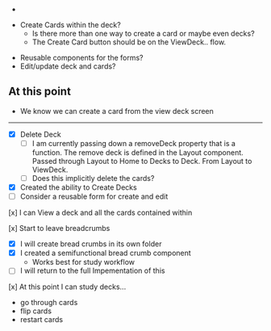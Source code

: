 -

* Create Cards within the deck?
  - Is there more than one way to create a card or maybe even decks?
  - The Create Card button should be on the ViewDeck.. flow.
- Reusable components for the forms?
- Edit/update deck and cards?

## At this point
- We know we can create a card from the view deck screen

---

- [x] Delete Deck
  - [ ] I am currently passing down a removeDeck
        property that is a function. The remove deck is defined in the Layout component.
        Passed through Layout to Home to Decks to Deck. From Layout to ViewDeck.
  - [ ] Does this implicitly delete the cards?
- [x] Created the ability to Create Decks
- [ ] Consider a reusable form for create and edit

[x] I can View a deck and all the cards contained within

[x] Start to leave breadcrumbs

- [x] I will create bread crumbs in its own folder
- [x] I created a semifunctional bread crumb component
  - Works best for study workflow
- [ ] I will return to the full Impementation of this

[x] At this point I can study decks...

- go through cards
- flip cards
- restart cards
